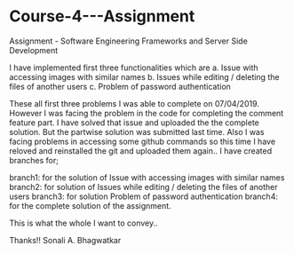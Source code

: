 # Course-4---Assignment
Assignment - Software Engineering Frameworks and Server Side Development


I have implemented first three functionalities which are
    a. Issue with accessing images with similar names
    b. Issues while editing / deleting the files of another users
    c. Problem of password authentication
    
    
These all first three problems I was able to complete on 07/04/2019. However I was facing the problem in the code for completing the 
comment feature part. I have solved that issue and uploaded the the complete solution. But the partwise solution was submitted last time.
Also I was facing problems in accessing some github commands so this time I have reloved and reinstalled the git and uploaded them again..
I have created branches for;

branch1: for the solution of Issue with accessing images with similar names
branch2: for solution of Issues while editing / deleting the files of another users
branch3: for solution Problem of password authentication
branch4: for the complete solution of the assignment.

This is what the whole I want to convey..

Thanks!!
Sonali A. Bhagwatkar
